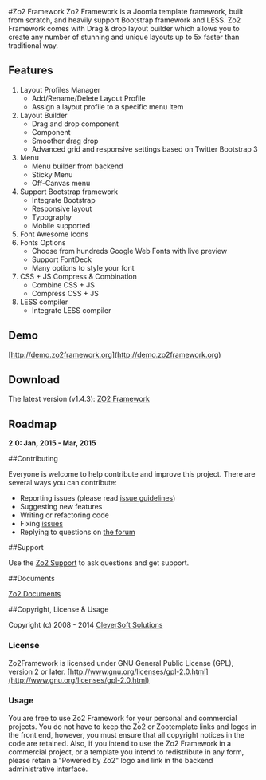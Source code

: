 #Zo2 Framework
Zo2 Framework is a Joomla template framework, built from scratch, and heavily support Bootstrap framework and LESS. Zo2 Framework comes with Drag & drop layout builder which allows you to create any number of stunning and unique layouts up to 5x faster than traditional way.

## Features

1. Layout Profiles Manager
	+ Add/Rename/Delete Layout Profile
	+ Assign a layout profile to a specific menu item
1. Layout Builder
	+ Drag and drop component
	+ Component
	+ Smoother drag drop
	+ Advanced grid and responsive settings based on Twitter Bootstrap 3
3. Menu
	+ Menu builder from backend
	+ Sticky Menu
	+ Off-Canvas menu
4. Support Bootstrap framework
	+ Integrate Bootstrap
	+ Responsive layout
	+ Typography
	+ Mobile supported
5. Font Awesome Icons	
6. Fonts Options
	+ Choose from hundreds Google Web Fonts with live preview
	+ Support FontDeck
	+ Many options to style your font
7. CSS + JS Compress & Combination
	+ Combine CSS + JS
	+ Compress CSS + JS	
8. LESS compiler
	+ Integrate LESS compiler


## Demo
[http://demo.zo2framework.org](http://demo.zo2framework.org)

## Download

The latest version (v1.4.3): [ZO2 Framework](http://www.zootemplate.com/zo2)



## Roadmap

**2.0: Jan, 2015 - Mar, 2015**


##Contributing

Everyone is welcome to help contribute and improve this project. There are several ways you can contribute:

* Reporting issues (please read [issue guidelines](https://github.com/necolas/issue-guidelines))
* Suggesting new features
* Writing or refactoring code
* Fixing [issues](https://github.com/cleversoft/zo2/issues)
* Replying to questions on [the forum](http://www.zootemplate.com/zo2-support)

##Support

Use the [Zo2 Support](http://www.zootemplate.com/zo2-support) to ask questions and get support.


##Documents

[Zo2 Documents](http://docs.zootemplate.com/category/zo2)


##Copyright, License & Usage

Copyright (c) 2008 - 2014 [CleverSoft Solutions](http://cleversoft.co)

### License

Zo2Framework is licensed under GNU General Public License (GPL), version 2 or later.
[http://www.gnu.org/licenses/gpl-2.0.html](http://www.gnu.org/licenses/gpl-2.0.html)

### Usage
You are free to use Zo2 Framework for your personal and commercial projects. You do not have to keep the Zo2 or Zootemplate links and logos in the front end, however, you must ensure that all copyright notices in the code are retained. Also, if you intend to use the Zo2 Framework in a commercial project, or a template you intend to redistribute in any form, please retain a "Powered by Zo2" logo and link in the backend administrative interface.

